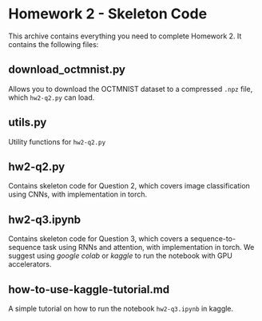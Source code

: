 # Homework 2 - Skeleton Code

This archive contains everything you need to complete Homework 2. It contains the following files:

## download_octmnist.py

Allows you to download the OCTMNIST dataset to a compressed `.npz` file, which `hw2-q2.py` can load.

## utils.py

Utility functions for `hw2-q2.py`

## hw2-q2.py

Contains skeleton code for Question 2, which covers image classification using CNNs, with implementation in torch.

## hw2-q3.ipynb

Contains skeleton code for Question 3, which covers a sequence-to-sequence task using RNNs and attention, with implementation in torch. We suggest using *google colab* or *kaggle* to run the notebook with GPU accelerators.

## how-to-use-kaggle-tutorial.md

A simple tutorial on how to run the notebook `hw2-q3.ipynb` in kaggle.
